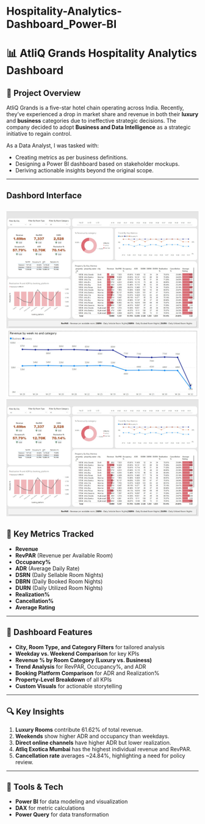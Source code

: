 # Hospitality-Analytics-Dashboard_Power-BI
# 📊 AtliQ Grands Hospitality Analytics Dashboard

## 🧩 Project Overview

AtliQ Grands is a five-star hotel chain operating across India. Recently, they’ve experienced a drop in market share and revenue in both their **luxury** and **business** categories due to ineffective strategic decisions. The company decided to adopt **Business and Data Intelligence** as a strategic initiative to regain control.

As a Data Analyst, I was tasked with:
- Creating metrics as per business definitions.
- Designing a Power BI dashboard based on stakeholder mockups.
- Deriving actionable insights beyond the original scope.

---

## Dashbord Interface
![image alt](https://github.com/DilrukshiManjula07/Hospitality-Analytics-Dashboard_Power-BI/blob/4472557a0fbb01df046a35b23c2ebc92ebc84cd3/Hospitality-Full%20Project.jpg)
![image alt](https://github.com/DilrukshiManjula07/Hospitality-Analytics-Dashboard_Power-BI/blob/6f2916a46f95ec5137521b9789b44cfe84640e3a/Hospitality-Full%20Project_revenue.jpg)
![image alt](https://github.com/DilrukshiManjula07/Hospitality-Analytics-Dashboard_Power-BI/blob/4472557a0fbb01df046a35b23c2ebc92ebc84cd3/Hospitality-Full%20Project.jpg)
---

## 🎯 Key Metrics Tracked
- **Revenue**
- **RevPAR** (Revenue per Available Room)
- **Occupancy%**
- **ADR** (Average Daily Rate)
- **DSRN** (Daily Sellable Room Nights)
- **DBRN** (Daily Booked Room Nights)
- **DURN** (Daily Utilized Room Nights)
- **Realization%**
- **Cancellation%**
- **Average Rating**

---

## 📌 Dashboard Features
- **City, Room Type, and Category Filters** for tailored analysis
- **Weekday vs. Weekend Comparison** for key KPIs
- **Revenue % by Room Category (Luxury vs. Business)**
- **Trend Analysis** for RevPAR, Occupancy%, and ADR
- **Booking Platform Comparison** for ADR and Realization%
- **Property-Level Breakdown** of all KPIs
- **Custom Visuals** for actionable storytelling

---

## 🔍 Key Insights
1. **Luxury Rooms** contribute 61.62% of total revenue.
2. **Weekends** show higher ADR and occupancy than weekdays.
3. **Direct online channels** have higher ADR but lower realization.
4. **Atliq Exotica Mumbai** has the highest individual revenue and RevPAR.
5. **Cancellation rate** averages ~24.84%, highlighting a need for policy review.

---
## 🚀 Tools & Tech
- **Power BI** for data modeling and visualization
- **DAX** for metric calculations
- **Power Query** for data transformation

